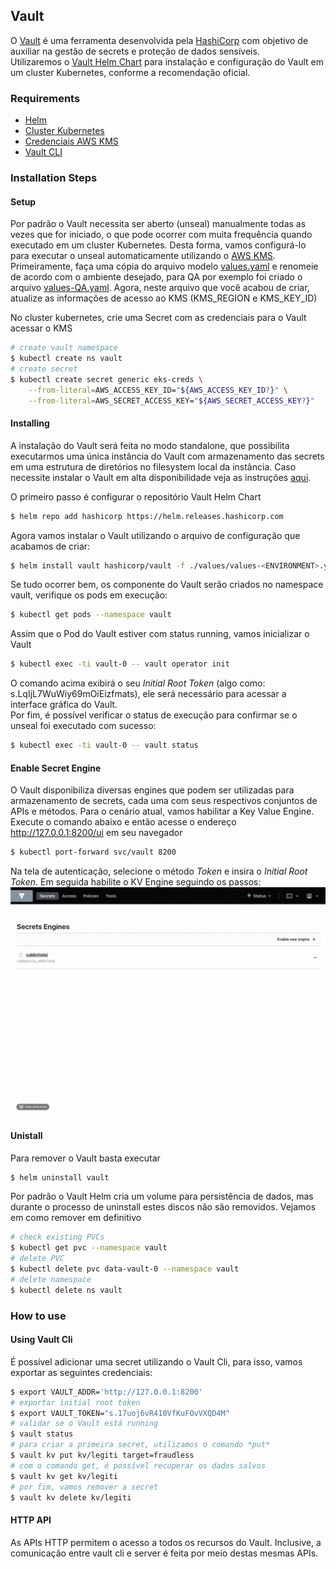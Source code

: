## Vault

O [Vault](https://www.vaultproject.io/) é uma ferramenta desenvolvida pela [HashiCorp](https://www.hashicorp.com/) com objetivo de auxiliar na gestão de secrets e proteção de dados sensíveis.    
Utilizaremos o [Vault Helm Chart](https://github.com/hashicorp/vault-helm) para instalação e configuração do Vault em um cluster Kubernetes, conforme a recomendação oficial.   

### Requirements
- [Helm](https://helm.sh/docs/intro/install/)
- [Cluster Kubernetes](https://docs.aws.amazon.com/eks/latest/userguide/create-kubeconfig.html)
- [Credenciais AWS KMS](https://docs.aws.amazon.com/kms/latest/developerguide/overview.html)
- [Vault CLI](https://www.vaultproject.io/docs/install)

### Installation Steps
#### Setup
Por padrão o Vault necessita ser aberto (unseal) manualmente todas as vezes que for iniciado, o que pode ocorrer com muita frequência quando executado em um cluster Kubernetes. Desta forma, vamos configurá-lo para executar o unseal automaticamente utilizando o [AWS KMS](https://aws.amazon.com/en/kms/).   
Primeiramente, faça uma cópia do arquivo modelo [values.yaml](values/values.yaml) e renomeie de acordo com o ambiente desejado, para QA por exemplo foi criado o arquivo [values-QA.yaml](values/values-QA.yaml). Agora, neste arquivo que você acabou de criar, atualize as informações de acesso ao KMS (KMS_REGION e KMS_KEY_ID)   

No cluster kubernetes, crie uma Secret com as credenciais para o Vault acessar o KMS   
```bash
# create vault namespace
$ kubectl create ns vault
# create secret
$ kubectl create secret generic eks-creds \
    --from-literal=AWS_ACCESS_KEY_ID="${AWS_ACCESS_KEY_ID?}" \
    --from-literal=AWS_SECRET_ACCESS_KEY="${AWS_SECRET_ACCESS_KEY?}"
```

#### Installing
A instalação do Vault será feita no modo standalone, que possibilita executarmos uma única instância do Vault com armazenamento das secrets em uma estrutura de diretórios no filesystem local da instância. Caso necessite instalar o Vault em alta disponibilidade veja as instruções [aqui](https://www.vaultproject.io/docs/platform/k8s/helm/run#ha-mode).   

O primeiro passo é configurar o repositório Vault Helm Chart    
```bash
$ helm repo add hashicorp https://helm.releases.hashicorp.com
```
Agora vamos instalar o Vault utilizando o arquivo de configuração que acabamos de criar:
```bash
$ helm install vault hashicorp/vault -f ./values/values-<ENVIRONMENT>.yaml --namespace vault
```
Se tudo ocorrer bem, os componente do Vault serão criados no namespace vault, verifique os pods em execução:
```bash
$ kubectl get pods --namespace vault
```
Assim que o Pod do Vault estiver com status running, vamos inicializar o Vault
```bash
$ kubectl exec -ti vault-0 -- vault operator init
```
O comando acima exibirá o seu *Initial Root Token* (algo como: s.LqIjL7WuWiy69mOiEizfmats), ele será necessário para acessar a interface gráfica do Vault.    
Por fim, é possível verificar o status de execução para confirmar se o unseal foi executado com sucesso:
```bash
$ kubectl exec -ti vault-0 -- vault status
```
#### Enable Secret Engine
O Vault disponibiliza diversas engines que podem ser utilizadas para armazenamento de secrets, cada uma com seus respectivos conjuntos de APIs e métodos. Para o cenário atual, vamos habilitar a Key Value Engine. Execute o comando abaixo e então acesse o endereço http://127.0.0.1:8200/ui em seu navegador
```bash
$ kubectl port-forward svc/vault 8200
```
Na tela de autenticação, selecione o método *Token* e insira o *Initial Root Token*. Em seguida habilite o KV Engine seguindo os passos:
![](../.img/kv-engine.gif)

#### Unistall
Para remover o Vault basta executar 
```bash
$ helm uninstall vault
```
Por padrão o Vault Helm cria um volume para persistência de dados, mas durante o processo de uninstall estes discos não são removidos. Vejamos em como remover em definitivo
```bash
# check existing PVCs
$ kubectl get pvc --namespace vault
# delete PVC
$ kubectl delete pvc data-vault-0 --namespace vault
# delete namespace
$ kubectl delete ns vault
```

### How to use
#### Using Vault Cli
É possível adicionar uma secret utilizando o Vault Cli, para isso, vamos exportar as seguintes credenciais:
```bash
$ export VAULT_ADDR='http://127.0.0.1:8200'
# exportar initial root token
$ export VAULT_TOKEN="s.17uoj6vR410VfKuFOvVXQD4M"
# validar se o Vault está running
$ vault status
# para criar a primeira secret, utilizamos o comando *put*
$ vault kv put kv/legiti target=fraudless
# com o comando get, é possível recuperar os dados salvos
$ vault kv get kv/legiti
# por fim, vamos remover a secret
$ vault kv delete kv/legiti
```
#### HTTP API
As APIs HTTP permitem o acesso a todos os recursos do Vault. Inclusive, a comunicação entre vault cli e server é feita por meio destas mesmas APIs.